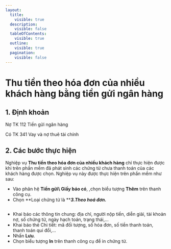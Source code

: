 ```yaml
---
layout:
  title:
    visible: true
  description:
    visible: false
  tableOfContents:
    visible: true
  outline:
    visible: true
  pagination:
    visible: false
---
```


# Thu tiền theo hóa đơn của nhiều khách hàng bằng tiền gửi ngân hàng

## 1.      Định khoản

&#x20;            Nợ TK 112                   Tiền gửi ngân hàng

&#x20;                  Có TK 341             Vay và nợ thuê tài chính

## 2.      Các bước thực hiện

Nghiệp vụ **Thu tiền theo hóa đơn của nhiều khách hàng** chỉ thực hiện được khi trên phần mềm đã phát sinh các chứng từ chưa thanh toán của các khách hàng được chọn. Nghiệp vụ này được thực hiện trên phần mềm như sau:

* Vào phân hệ **Tiền gửi\ Giấy báo có**, ,chọn biểu tượng **Thêm** trên thanh công cụ.
* Chọn **Loại chứng từ  là **_**3.Theo hoá đơn.**_

<figure><img src="../.gitbook/assets/sb_image (1).png" alt=""><figcaption></figcaption></figure>

* Khai báo các thông tin chung: địa chỉ, người nộp tiền, diễn giải, tài khoản nợ, số chứng từ, ngày hạch toán, trạng thái,…
* Khai báo thẻ Chi tiết: mã đối tượng, số hóa đơn, số tiền thanh toán, thanh toán qui đổi,…
* Nhấn **Lưu**.
* Chọn biểu tượng **In** trên thanh công cụ để in chứng từ.

